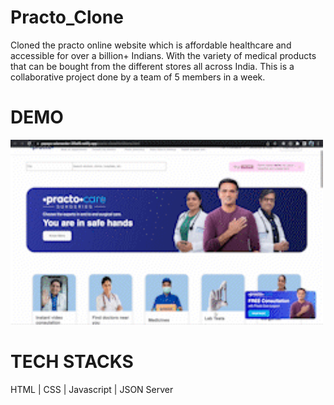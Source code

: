 # Practo_Clone
Cloned the practo online website which is affordable healthcare and accessible for over a billion+ Indians. With the variety of medical products that can be bought from the different stores all across India. This is a collaborative project done by a team of 5 members in a week.

<h1>DEMO</h1>

<img width='500px' src='https://github.com/pk393256/Practo_Clone/blob/main/practo.gif'/>

<h1>TECH STACKS</h1>
HTML | CSS | Javascript | JSON Server
